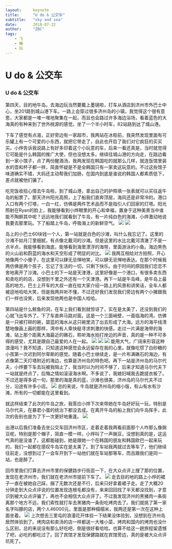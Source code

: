 ```yaml
---
layout:     keynote
title:      "U do & 公交车"
subtitle:   "sky and sea"
date:       2018-07-22
author:     "ZBC"
tags:
    - 飞
    - 睡
    - 玩
---
```




# U do & 公交车

### U do & 公交车

第四天，目的地牛岛。去海边玩当然要戴上墨镜啦，打车从酒店到济州市外巴士中心，坐201路到城山港下车。一路上会穿过很多济州岛的小镇，我觉得这个很有意思，大家都是一堆一堆地聚集在一起，而且也会路过许多海边浴场，看着蓝色的大海真的有种来到了世外桃源的感觉。坐了一个半小时车，82站路到达了城山港。

下车了感觉有点渴，正好旁边有一家超市，我两站在冰柜前，我突然发现里面有可乐罐上有一个可爱的小东西，就把它带走了，自此也开启了我们对它疯狂的买买买。小烨告诉我说路上有好多印着这个小玩意的车，后来一看还真是，当时就觉得它可能是什么韩国的推广大使，但也没想太多。继续往城山港的方向走，在路边看到一家小馆子，点了两份醒酒汤，我两发现在韩国吃的就那么几样，就连饭馆里装水的壶和杯子都一样，简直怀疑是不是全韩国只有一家卖这玩意的。不过这些馆子味道确实不错，大妈还主动帮我们加肠，在国内到底是谁说的韩国人都素质低下，差点就被他们骗了。

吃完饭收拾心情去牛岛啦，到了城山港，拿出自己的护照填一张表就可以买往返牛岛的船票了。那天济州阳光高照，上了船我们直奔顶层，海风还是非常冷的。港口入口有两个灯塔，一白一红，仿佛是两件艺术品而不是指引人们回家的灯塔。阳光照射在Ryan的脸上，我能够看到小烨眼里的开心和幸福，置身于这种美景当中谁能不陶醉其中呢？远远地我们就看到了牛岛，有一片纯白色的海滩，小烨激动地说我要去那里玩。下了船踏上牛岛，呼吸海上的新鲜空气。
![](https://github.com/sevenrad/sevenrad.github.io/raw/master/img/in-post/jeju/4-1.jpg)
![](https://github.com/sevenrad/sevenrad.github.io/raw/master/img/in-post/jeju/4-2.jpg)

岛上的小巴士60块钱一个人，第一站就是白色的沙滩，叫什么我忘记了。这里的沙滩不如月汀里细腻，有点像北戴河的沙滩。但是这里的水比北戴河清澈了不是一点半点，我能够看到海底，能够看到海里漂浮的海带，里面游泳的小鱼。海边黑色的火山岩和蔚蓝的海水和天空形成了明显的对比。
![](https://github.com/sevenrad/sevenrad.github.io/raw/master/img/in-post/jeju/4-3.jpg)
我两互相给对方拍照，开心地像两个小傻子，在这里可以肆无忌惮地笑，可以肆无忌惮地表达。在那个时候我两仿佛是两个孩子，忘记了生活的一切，只剩下快乐。由于时间的原因我们恋恋不舍地离开了沙滩。小巴士的下一站是天津港，这里好像是一个港口，有很多卖东西和卖吃的的店，没想到千里之外还有一个天津港。再下一站是牛岛峰，是牛岛上最高的地方。巴士上开车的大叔一直在给大家介绍一路上的风景和讲笑话，全车人都被逗地哈哈大笑，但是我两并听不懂，不过还好我们发现我们旁边有两个小猪跟我们一样也没笑，后来发现他两也是中国人哈哈。


第四站是什么鲸鱼的洞，在车上我们看到就惊讶了，实在是太美了，还没到我们的心就飞出车外了。下了车直奔马路对面，这是一个三面峭壁，一面临海的湾。仿佛是一只被打碎的碗，碧蓝的海水从这只碗里流了出去形成了大海。远方的海平线清楚地像画上画的那样，湾中有人乘快艇寻求刺激的快感。走过一片满是海带的海滩，站上那个距离大海最近的礁石，聆听海水拍打岸边的声音，真的是一种不可多得的感受，尤其是跟自己最爱的人在一起。
![](https://github.com/sevenrad/sevenrad.github.io/raw/master/img/in-post/jeju/4-4.jpg)
![](https://github.com/sevenrad/sevenrad.github.io/raw/master/img/in-post/jeju/4-5.jpg)
![](https://github.com/sevenrad/sevenrad.github.io/raw/master/img/in-post/jeju/4-6.jpg)
能用大气，广阔来形容这种浪漫吗？我不知道，只知道这种感觉会永远留存在我的心里。就像吃惯了白砂糖的小孩第一次迟到阿尔卑斯的感觉。随着小巴士继续走，是一片布满礁石的海边，有点像第二天灯塔附近的海边，也算是济州岛的特色吧。再下一站是济州岛的马尔代夫，小烨要下车去玩被我阻止了，我当时以为时间不够了，后来才知道马尔代夫下一站就是终点了，后悔之情如滚滚海水啊。不多说了，我媳妇喊我去跪搓衣板了。不过还是得多说一句，那里的海是真的蓝，沙滩也很美，济州岛的马尔代夫不过分，沿途有许多小店。
![](https://github.com/sevenrad/sevenrad.github.io/raw/master/img/in-post/jeju/4-7.jpg)
总的来说，牛岛就是济州岛的缩小版，有山有水有沙滩，所有的一切都能在这里看到。

就这样结束了此次的牛岛之旅，我答应小烨下次来带她在牛岛好好玩一玩，特别是马尔代夫，在暴君小蛋的统治下都没去成。在离开牛岛的船上我们向牛岛挥手，此次的告别也是为了下一次更好地重逢。
![](https://github.com/sevenrad/sevenrad.github.io/raw/master/img/in-post/jeju/4-8.jpg)

出港以后我们准备去坐公交车回济州市区，走着走着我两看前面那个人咋那么像豌豆呢，特别是那个帽子，简直一模一样。小烨叫了一声豌豆，没想到真的是，这运气真的是没谁了。这都能碰到，她是跟她一个在韩国的朋友和韩国欧巴一起来玩的，我们一起都在感叹牛岛实在是太美了。到了车站我两就过去等车了，他们继续往前走，没想到过了一会车开到下一站他们就在车站那等车，而且跟我们是同一站，也是醉了。


回市里我们打算去济州市里的保健路步行街逛一下，在大众点评上搜了那的位置，发现在老济州市，我们就在老济州市提前下车了。
![](https://github.com/sevenrad/sevenrad.github.io/raw/master/img/in-post/jeju/4-9.jpg)
走去目的地的路上小烨的裙子一直在被她自己踩，捆了无数次还是不行，后来只好拿着裙子走。走了大概20分钟走到大众点评说的位置发现连根毛都没有，来来回回找了半天都没找到，才意识到被大众点评骗了，再也不会相信大众点评了。不过我发现济州的黑猪肉一条街离那个地方不远，我们索性就打车去黑猪肉一条街吃烤肉去了。我们就挑了第一家名字叫豚的店，两个人46000元，里面是那种榻榻米，我两还是第一次在这种上面坐着。
![](https://github.com/sevenrad/sevenrad.github.io/raw/master/img/in-post/jeju/4-10.jpg)
上次想去三里屯的浪漫花开体验一下结果没体验到，没想到在济州岛居然体验到了。烤肉店和卖汤的店一样都送一大堆小菜，烤肉和国内的烤肉也没什么区别，总的来说没有那么好吃吧，倒是很好看哈哈。也算不给这一趟旅程留遗憾了吧，必吃的都吃过了。回了宾馆才发现保健路就在宾馆旁边，真的是被大众点评坑死了。

